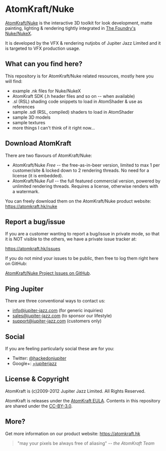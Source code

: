 AtomKraft/Nuke
==============

[AtomKraft/Nuke](https://atomkraft.hk/nuke) is the interactive 3D toolkit for look development, matte painting,
lighting & rendering tightly integrated in [The Foundry's Nuke/NukeX](http://thefoundry.co.uk/products/nuke).

It is developed by the VFX & rendering nutjobs of Jupiter Jazz Limited and it is targeted to VFX production usage.

What can you find here?
-----------------------

This repository is for AtomKraft/Nuke related resources, mostly here you will find:

- example .nk files for Nuke/NukeX
- AtomKraft SDK (.h header files and so on -- when available)
- .sl (RSL) shading code snippets to load in AtomShader & use as references
- sample .sdl (RSL, compiled) shaders to load in AtomShader
- sample 3D models
- sample textures
- more things I can't think of it right now...

Download AtomKraft
------------------

There are two flavours of AtomKraft/Nuke:

- AtomKraft/Nuke *Free* -- the free-as-in-beer version, limited to max 1 per customer/site & locked down to 2 rendering threads. No need for a license (it is embedded).
- AtomKraft/Nuke *Full* -- the full featured commercial version, powered by unlimited rendering threads. Requires a license, otherwise renders with a watermark.

You can freely download them on the AtomKraft/Nuke product website: https://atomkraft.hk/nuke


Report a bug/issue
------------------

If you are a customer wanting to report a bug/issue in private mode, so that it is NOT visible to the others, we have a private issue tracker at:

  https://atomkraft.hk/issues

If you do not mind your issues to be public, then free to log them right here on GitHub:

  [AtomKraft/Nuke Project Issues on GitHub](https://github.com/jupiter-jazz/atomkraft-nuke/issues).

Ping Jupiter
------------

There are three conventional ways to contact us:

* info@jupiter-jazz.com (for generic inquiries)
* sales@jupiter-jazz.com (to sponsor our lifestyle)
* support@jupiter-jazz.com (customers only)

Social
------

If you are feeling particularly social these are for you: 

* Twitter: [@hackedonjupiter](http://twitter.com/hackedonjupiter/)
* Google+: [+jupiterjazz](https://plus.google.com/b/101201230622891762144/101201230622891762144/posts)

License & Copyright
-------------------

AtomKraft is (c)2009-2012 Jupiter Jazz Limited. All Rights Reserved.

AtomKraft is releases under the [AtomKraft EULA](https://atomkraft.hk/eula).
Contents in this repository are shared under the [CC-BY-3.0](http://creativecommons.org/licenses/by/3.0/).

More?
-----

Get more information on our product website: https://atomkraft.hk

> "may your pixels be always free of aliasing"
>  -- _the AtomKraft Team_
